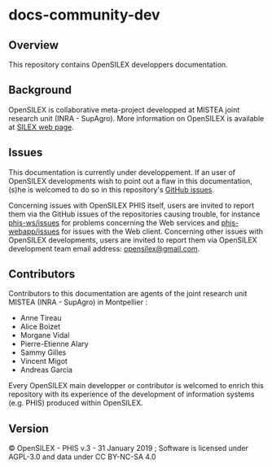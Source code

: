 # docs-community-dev

## Overview
This repository contains OpenSILEX developpers documentation.

## Background
OpenSILEX is collaborative meta-project developped at MISTEA joint research unit (INRA - SupAgro).
More information on OpenSILEX is available at [SILEX web page](https://www6.montpellier.inra.fr/mistea_eng/Projects/Silex "SILEX web page on INRA-MISTEA website").

## Issues
This documentation is currently under developpement.
If an user of OpenSILEX developments wish to point out a flaw in this documentation, (s)he is welcomed to do so in this repository's [GitHub issues](https://github.com/OpenSILEX/docs-community-dev/issues).

Concerning issues with OpenSILEX PHIS itself, users are invited to report them via the GitHub issues of the repositories causing trouble, for instance [phis-ws/issues](https://github.com/OpenSILEX/phis-ws/issues) for problems concerning the Web services and [phis-webapp/issues](https://github.com/OpenSILEX/phis-webapp/issues) for issues with the Web client.
Concerning other issues with OpenSILEX developments, users are invited to report them via OpenSILEX development team email address: [opensilex@gmail.com](mailto:opensilex@gmail.com).

## Contributors
Contributors to this documentation are agents of the joint research unit MISTEA (INRA - SupAgro) in Montpellier :
- Anne Tireau
- Alice Boizet
- Morgane Vidal
- Pierre-Etienne Alary
- Sammy Gilles
- Vincent Migot
- Andreas Garcia

Every OpenSILEX main developper or contributor is welcomed to enrich this repository with its experience of the development of information systems (e.g. PHIS) produced within OpenSILEX.

## Version
&copy; OpenSILEX - PHIS v.3 - 31 January 2019 ; Software is licensed under AGPL-3.0 and data under CC BY-NC-SA 4.0
